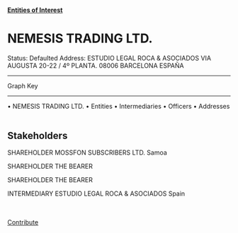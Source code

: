 #### [Entities of Interest](/list.html)
<link rel="stylesheet" type="text/css" href="../../assets/style.css">

<style>
body{background-image:url("http://eoi-graphs.s3-website-eu-west-1.amazonaws.com/NEMESIS_TRADING_LTD..png");background-repeat: no-repeat;background-size: contain;}
.markdown>p>span{background-color: white;}
</style>

# NEMESIS TRADING LTD.
<span>Status: Defaulted
Address: ESTUDIO LEGAL ROCA & ASOCIADOS VIA AUGUSTA 20-22 / 4º PLANTA. 08006 BARCELONA  ESPAÑA
</span>

---



<div class="legend">
Graph Key
<hr>
<span class="focus">• NEMESIS TRADING LTD.</span>
<span class="entity">• Entities</span>
<span class="intermediary">• Intermediaries</span>
<span class="officer">• Officers</span>
<span class="address">• Addresses</span>
</div><br>


## Stakeholders
<span>SHAREHOLDER
MOSSFON SUBSCRIBERS LTD.
Samoa
</span>

<span>SHAREHOLDER
THE BEARER
</span>

<span>SHAREHOLDER
THE BEARER
</span>

<span>INTERMEDIARY
ESTUDIO LEGAL ROCA & ASOCIADOS
Spain
</span>


<br><br><a class="contribute_button" href="Readme.md">Contribute</a>